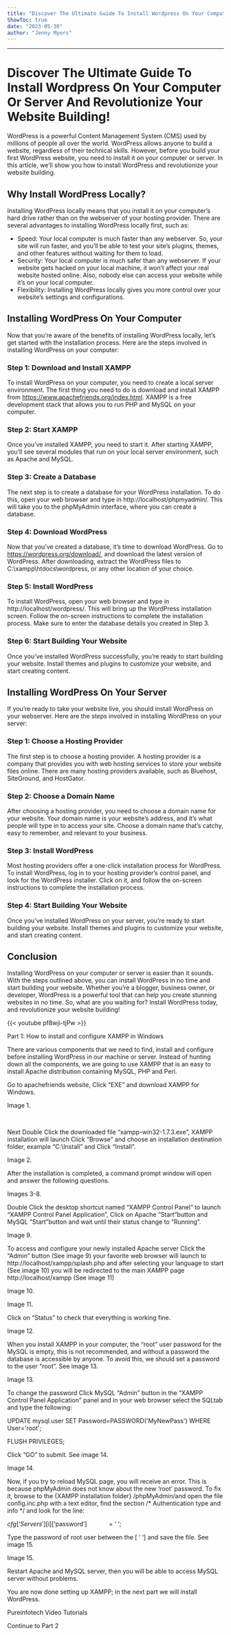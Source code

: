 ```yaml
---
title: "Discover The Ultimate Guide To Install Wordpress On Your Computer Or Server And Revolutionize Your Website Building!"
ShowToc: true 
date: "2023-05-30"
author: "Jenny Myers"
---
```

*****
# Discover The Ultimate Guide To Install Wordpress On Your Computer Or Server And Revolutionize Your Website Building!

WordPress is a powerful Content Management System (CMS) used by millions of people all over the world. WordPress allows anyone to build a website, regardless of their technical skills. However, before you build your first WordPress website, you need to install it on your computer or server. In this article, we’ll show you how to install WordPress and revolutionize your website building.

## Why Install WordPress Locally?

Installing WordPress locally means that you install it on your computer’s hard drive rather than on the webserver of your hosting provider. There are several advantages to installing WordPress locally first, such as:

- Speed: Your local computer is much faster than any webserver. So, your site will run faster, and you’ll be able to test your site’s plugins, themes, and other features without waiting for them to load.
- Security: Your local computer is much safer than any webserver. If your website gets hacked on your local machine, it won’t affect your real website hosted online. Also, nobody else can access your website while it’s on your local computer.
- Flexibility: Installing WordPress locally gives you more control over your website’s settings and configurations.

## Installing WordPress On Your Computer

Now that you’re aware of the benefits of installing WordPress locally, let’s get started with the installation process. Here are the steps involved in installing WordPress on your computer:

### Step 1: Download and Install XAMPP

To install WordPress on your computer, you need to create a local server environment. The first thing you need to do is download and install XAMPP from https://www.apachefriends.org/index.html. XAMPP is a free development stack that allows you to run PHP and MySQL on your computer.

### Step 2: Start XAMPP

Once you’ve installed XAMPP, you need to start it. After starting XAMPP, you’ll see several modules that run on your local server environment, such as Apache and MySQL.

### Step 3: Create a Database

The next step is to create a database for your WordPress installation. To do this, open your web browser and type in http://localhost/phpmyadmin/. This will take you to the phpMyAdmin interface, where you can create a database.

### Step 4: Download WordPress

Now that you’ve created a database, it’s time to download WordPress. Go to https://wordpress.org/download/, and download the latest version of WordPress. After downloading, extract the WordPress files to C:\xampp\htdocs\wordpress, or any other location of your choice.

### Step 5: Install WordPress

To install WordPress, open your web browser and type in http://localhost/wordpress/. This will bring up the WordPress installation screen. Follow the on-screen instructions to complete the installation process. Make sure to enter the database details you created in Step 3.

### Step 6: Start Building Your Website

Once you’ve installed WordPress successfully, you’re ready to start building your website. Install themes and plugins to customize your website, and start creating content.

## Installing WordPress On Your Server

If you’re ready to take your website live, you should install WordPress on your webserver. Here are the steps involved in installing WordPress on your server:

### Step 1: Choose a Hosting Provider

The first step is to choose a hosting provider. A hosting provider is a company that provides you with web hosting services to store your website files online. There are many hosting providers available, such as Bluehost, SiteGround, and HostGator.

### Step 2: Choose a Domain Name

After choosing a hosting provider, you need to choose a domain name for your website. Your domain name is your website’s address, and it’s what people will type in to access your site. Choose a domain name that’s catchy, easy to remember, and relevant to your business.

### Step 3: Install WordPress

Most hosting providers offer a one-click installation process for WordPress. To install WordPress, log in to your hosting provider’s control panel, and look for the WordPress installer. Click on it, and follow the on-screen instructions to complete the installation process.

### Step 4: Start Building Your Website

Once you’ve installed WordPress on your server, you’re ready to start building your website. Install themes and plugins to customize your website, and start creating content.

## Conclusion

Installing WordPress on your computer or server is easier than it sounds. With the steps outlined above, you can install WordPress in no time and start building your website. Whether you’re a blogger, business owner, or developer, WordPress is a powerful tool that can help you create stunning websites in no time. So, what are you waiting for? Install WordPress today, and revolutionize your website building!

{{< youtube pf8wji-tjPw >}} 



Part 1: How to install and configure XAMPP in Windows
 
There are various components that we need to find, install and configure before installing WordPress in our machine or server. Instead of hunting down all the components, we are going to use XAMPP that is an easy to install Apache distribution containing MySQL, PHP and Perl.
 
 Go to apachefriends website, Click “EXE” and download XAMPP for Windows.
 

 
Image 1.
 
 
 
Next Double Click the downloaded file “xampp-win32-1.7.3.exe”, XAMPP installation will launch Click “Browse” and choose an installation destination folder, example “C:\Install” and Click “Install”.
 
Image 2.
 
After the installation is completed, a command prompt window will open and answer the following questions.
 
Images 3-8.
 
Double Click the desktop shortcut named “XAMPP Control Panel” to launch “XAMPP Control Panel Application”, Click on Apache “Start”button and MySQL “Start”button and wait until their status change to ”Running”.
 
Image 9.
 
To access and configure your newly installed Apache server Click the “Admin” button (See image 9) your favorite web browser will launch to http://localhost/xampp/splash.php and after selecting your language to start (See image 10) you will be redirected to the main XAMPP page http://localhost/xampp (See image 11)
 
Image 10.
 
Image 11.
 
Click on “Status” to check that everything is working fine.
 
Image 12.
 
When you install XAMPP in your computer, the “root” user password for the MySQL is empty, this is not recommended, and without a password the database is accessible by anyone. To avoid this, we should set a password to the user “root”. See image 13.
 
Image 13.
 
To change the password Click MySQL “Admin” button in the “XAMPP Control Panel Application” panel and in your web browser select the SQLtab and type the following:
 
UPDATE mysql.user SET Password=PASSWORD('MyNewPass') WHERE User='root';

FLUSH PRIVILEGES;
 
Click “GO” to submit. See image 14.
 
Image 14.
 
Now, if you try to reload MySQL page, you will receive an error. This is because phpMyAdmin does not know about the new ‘root’ password. To fix it, browse to the {XAMPP installation folder} /phpMyAdmin/and open the file config.inc.php with a text editor, find the section /* Authentication type and info */ and look for the line:
 
$cfg[‘Servers’][$i][‘password’]             = ‘ ‘; 
 
Type the password of root user between the [ ‘ ‘] and save the file. See image 15.
 
Image 15.
 
Restart Apache and MySQL server, then you will be able to access MySQL server without problems.
 
You are now done setting up XAMPP; in the next part we will install WordPress.
 
Pureinfotech Video Tutorials
 
 
 
Continue to Part 2 




